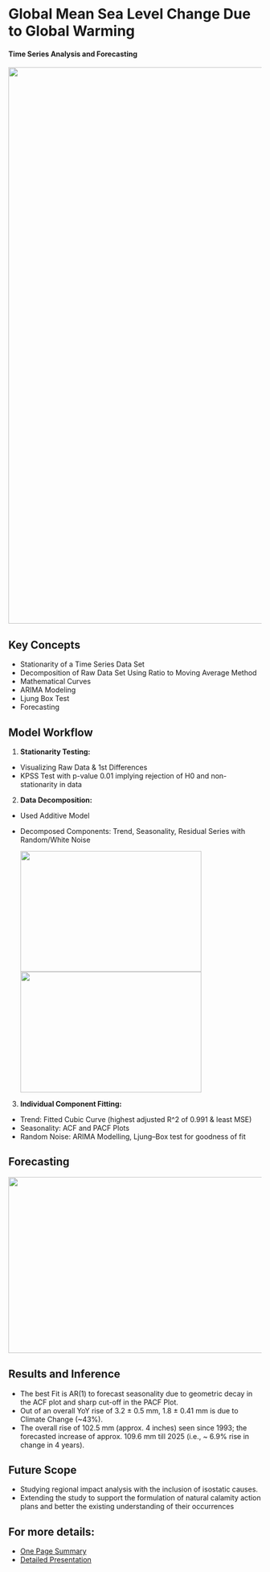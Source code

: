 # Global Mean Sea Level Change Due to Global Warming
#### Time Series Analysis and Forecasting

<img width="1106" src="https://github.com/Sanya-Chauhan/Global_Sea_Level_Change/assets/116647771/10d594c7-eae8-48de-9fce-bef725bf5c4f">

## Key Concepts
- Stationarity of a Time Series Data Set
- Decomposition of Raw Data Set Using Ratio to Moving Average Method
- Mathematical Curves
- ARIMA Modeling 
- Ljung Box Test
- Forecasting

## Model Workflow
1. **Stationarity Testing:**
  - Visualizing Raw Data & 1st Differences
  - KPSS Test with p-value 0.01 implying rejection of H0 and non-stationarity in data

2. **Data Decomposition:**
  - Used Additive Model
  - Decomposed Components: Trend, Seasonality, Residual Series with Random/White Noise

    <img width="360" height="240" src="https://github.com/Sanya-Chauhan/Global_Sea_Level_Change/assets/116647771/b856e2c1-84ab-4fb4-92fb-c0fe3a9b0581">
    <img width="360" height="240" src="https://github.com/Sanya-Chauhan/Global_Sea_Level_Change/assets/116647771/b9964748-f77a-41d5-bbd6-7e774e0cbf00">

3. **Individual Component Fitting:**
  - Trend: Fitted Cubic Curve (highest adjusted R^2 of 0.991 & least MSE)
  - Seasonality: ACF and PACF Plots
  - Random Noise: ARIMA Modelling, Ljung–Box test for goodness of fit

## Forecasting
<img width="580" height="350" src="https://github.com/Sanya-Chauhan/Global_Sea_Level_Change/assets/116647771/1efbd625-00b0-4ea9-aaa9-482a50059e0a">

## Results and Inference
- The best Fit is AR(1) to forecast seasonality due to geometric decay in the ACF plot and sharp cut-off in the PACF Plot.
- Out of an overall YoY rise of 3.2 ± 0.5 mm, 1.8 ± 0.41 mm is due to Climate Change (~43%).
- The overall rise of 102.5 mm (approx. 4 inches) seen since 1993; the forecasted increase of approx. 109.6 mm till 2025 (i.e., ~ 6.9% rise in change in 4 years).

## Future Scope
- Studying regional impact analysis with the inclusion of isostatic causes.
- Extending the study to support the formulation of natural calamity action plans and better the existing understanding of their occurrences

## For more details:
- [One Page Summary](https://drive.google.com/file/d/1835-V33Aik9isA3ze79zMhQ-2tQpYQqx/view?usp=sharing)
- [Detailed Presentation](https://drive.google.com/file/d/1yu09TEgyrgKdqOIaM_CPhm5E_Exl34yX/view?usp=sharing)

